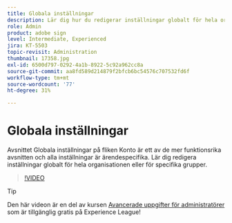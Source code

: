 ```yaml
---
title: Globala inställningar
description: Lär dig hur du redigerar inställningar globalt för hela organisationen eller för specifika grupper
role: Admin
product: adobe sign
level: Intermediate, Experienced
jira: KT-5503
topic-revisit: Administration
thumbnail: 17358.jpg
exl-id: 6500d797-0292-4a1b-8922-5c92a962cc8a
source-git-commit: aa8fd589d214879f2bfcb6bc54576c707532fd6f
workflow-type: tm+mt
source-wordcount: '77'
ht-degree: 31%

---
```


# Globala inställningar

Avsnittet Globala inställningar på fliken Konto är ett av de mer funktionsrika avsnitten och alla inställningar är ärendespecifika. Lär dig redigera inställningar globalt för hela organisationen eller för specifika grupper.

>[!VIDEO](https://video.tv.adobe.com/v/3412507?quality=12&learn=on&hidetitle=true)

>[!TIP]
>
>Den här videon är en del av kursen [Avancerade uppgifter för administratörer](https://experienceleague.adobe.com/?recommended=Sign-A-1-2020.1) som är tillgänglig gratis på Experience League!
